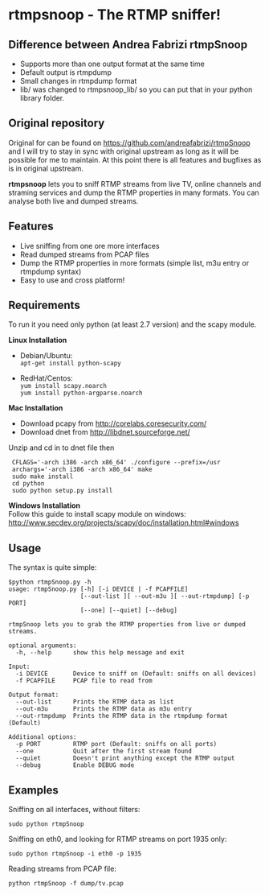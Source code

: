 # rtmpsnoop - The RTMP sniffer!

## Difference between Andrea Fabrizi rtmpSnoop

* Supports more than one output format at the same time
* Default output is rtmpdump
* Small changes in rtmpdump format
* lib/ was changed to rtmpsnoop_lib/ so you can put that in your python library folder.

## Original repository

Original for can be found on https://github.com/andreafabrizi/rtmpSnoop and I will try to stay in sync with original upstream as long as it will be possible for me to maintain. At this point there is all features and bugfixes as is in original upstream.

**rtmpsnoop** lets you to sniff RTMP streams from live TV, online channels and straming services and dump the RTMP properties in many formats.
You can analyse both live and dumped streams.

## Features

* Live sniffing from one ore more interfaces
* Read dumped streams from PCAP files
* Dump the RTMP properties in more formats (simple list, m3u entry or rtmpdump syntax)
* Easy to use and cross platform!

## Requirements

To run it you need only python (at least 2.7 version) and the scapy module. 

**Linux Installation**  
* Debian/Ubuntu:  
`apt-get install python-scapy`

* RedHat/Centos:  
`yum install scapy.noarch`  
`yum install python-argparse.noarch`  

**Mac Installation**  

* Download pcapy from http://corelabs.coresecurity.com/
* Download dnet from http://libdnet.sourceforge.net/

Unzip and cd in to dnet file then

```
 CFLAGS='-arch i386 -arch x86_64' ./configure --prefix=/usr
 archargs='-arch i386 -arch x86_64' make
 sudo make install
 cd python
 sudo python setup.py install
```

**Windows Installation**  
Follow this guide to install scapy module on windows:
http://www.secdev.org/projects/scapy/doc/installation.html#windows

## Usage

The syntax is quite simple:

```
$python rtmpSnoop.py -h
usage: rtmpSnoop.py [-h] [-i DEVICE | -f PCAPFILE]
                    [--out-list ][ --out-m3u ][ --out-rtmpdump] [-p PORT]
                    [--one] [--quiet] [--debug]

rtmpSnoop lets you to grab the RTMP properties from live or dumped streams.

optional arguments:
  -h, --help      show this help message and exit

Input:
  -i DEVICE       Device to sniff on (Default: sniffs on all devices)
  -f PCAPFILE     PCAP file to read from

Output format:
  --out-list      Prints the RTMP data as list
  --out-m3u       Prints the RTMP data as m3u entry
  --out-rtmpdump  Prints the RTMP data in the rtmpdump format (Default)

Additional options:
  -p PORT         RTMP port (Default: sniffs on all ports)
  --one           Quit after the first stream found
  --quiet         Doesn't print anything except the RTMP output
  --debug         Enable DEBUG mode
```

## Examples

Sniffing on all interfaces, without filters:
```
sudo python rtmpSnoop
```

Sniffing on eth0, and looking for RTMP streams on port 1935 only:
```
sudo python rtmpSnoop -i eth0 -p 1935
```

Reading streams from PCAP file:
```
python rtmpSnoop -f dump/tv.pcap
```
